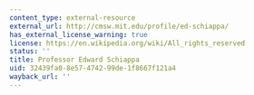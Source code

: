 ```yaml
---
content_type: external-resource
external_url: http://cmsw.mit.edu/profile/ed-schiappa/
has_external_license_warning: true
license: https://en.wikipedia.org/wiki/All_rights_reserved
status: ''
title: Professor Edward Schiappa
uid: 32439fa0-8e57-4742-99de-1f8667f121a4
wayback_url: ''
---
```

